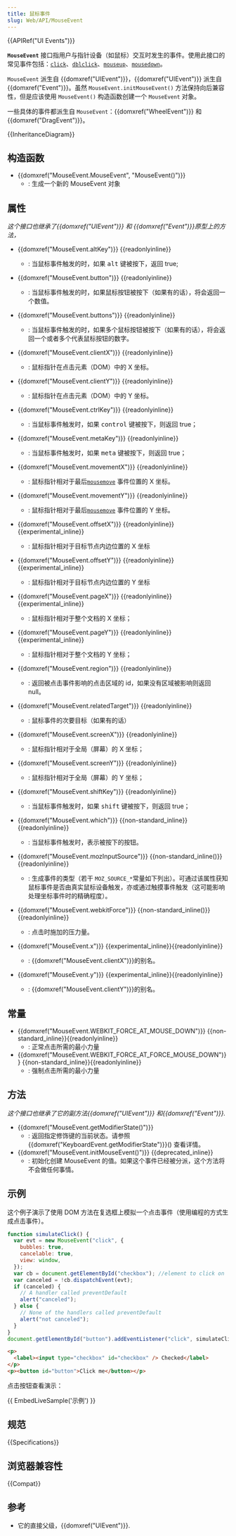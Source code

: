 ```yaml
---
title: 鼠标事件
slug: Web/API/MouseEvent
---
```


{{APIRef("UI Events")}}

**`MouseEvent`** 接口指用户与指针设备（如鼠标）交互时发生的事件。使用此接口的常见事件包括：[`click`](/zh-CN/docs/Web/API/Element/click_event)、[`dblclick`](/zh-CN/docs/Web/API/Element/dblclick_event)、[`mouseup`](/zh-CN/docs/Web/API/Element/mouseup_event)、[`mousedown`](/zh-CN/docs/Web/API/Element/mousedown_event)。

`MouseEvent` 派生自 {{domxref("UIEvent")}}，{{domxref("UIEvent")}} 派生自 {{domxref("Event")}}。虽然 `MouseEvent.initMouseEvent()` 方法保持向后兼容性，但是应该使用 `MouseEvent()` 构造函数创建一个 `MouseEvent` 对象。

一些具体的事件都派生自 `MouseEvent`：{{domxref("WheelEvent")}} 和{{domxref("DragEvent")}}。

{{InheritanceDiagram}}

## 构造函数

- {{domxref("MouseEvent.MouseEvent", "MouseEvent()")}}
  - : 生成一个新的 MouseEvent 对象

## 属性

_这个接口也继承了{{domxref("UIEvent")}} 和 {{domxref("Event")}}原型上的方法，_

- {{domxref("MouseEvent.altKey")}} {{readonlyinline}}

  - : 当鼠标事件触发的时，如果 <kbd>alt</kbd> 键被按下，返回 true;

- {{domxref("MouseEvent.button")}} {{readonlyinline}}
  - : 当鼠标事件触发的时，如果鼠标按钮被按下（如果有的话），将会返回一个数值。
- {{domxref("MouseEvent.buttons")}} {{readonlyinline}}
  - : 当鼠标事件触发的时，如果多个鼠标按钮被按下（如果有的话），将会返回一个或者多个代表鼠标按钮的数字。
- {{domxref("MouseEvent.clientX")}} {{readonlyinline}}
  - : 鼠标指针在点击元素（DOM）中的 X 坐标。
- {{domxref("MouseEvent.clientY")}} {{readonlyinline}}
  - : 鼠标指针在点击元素（DOM）中的 Y 坐标。
- {{domxref("MouseEvent.ctrlKey")}} {{readonlyinline}}
  - : 当鼠标事件触发时，如果 <kbd>control</kbd> 键被按下，则返回 true；
- {{domxref("MouseEvent.metaKey")}} {{readonlyinline}}
  - : 当鼠标事件触发时，如果 <kbd>meta</kbd> 键被按下，则返回 true；
- {{domxref("MouseEvent.movementX")}} {{readonlyinline}}
  - : 鼠标指针相对于最后[`mousemove`](/zh-CN/docs/Web/API/Element/mousemove_event) 事件位置的 X 坐标。
- {{domxref("MouseEvent.movementY")}} {{readonlyinline}}
  - : 鼠标指针相对于最后[`mousemove`](/zh-CN/docs/Web/API/Element/mousemove_event) 事件位置的 Y 坐标。
- {{domxref("MouseEvent.offsetX")}} {{readonlyinline}}{{experimental_inline}}
  - : 鼠标指针相对于目标节点内边位置的 X 坐标
- {{domxref("MouseEvent.offsetY")}} {{readonlyinline}}{{experimental_inline}}
  - : 鼠标指针相对于目标节点内边位置的 Y 坐标
- {{domxref("MouseEvent.pageX")}} {{readonlyinline}}{{experimental_inline}}
  - : 鼠标指针相对于整个文档的 X 坐标；
- {{domxref("MouseEvent.pageY")}} {{readonlyinline}}{{experimental_inline}}
  - : 鼠标指针相对于整个文档的 Y 坐标；
- {{domxref("MouseEvent.region")}} {{readonlyinline}}
  - : 返回被点击事件影响的点击区域的 id，如果没有区域被影响则返回 null。
- {{domxref("MouseEvent.relatedTarget")}} {{readonlyinline}}
  - : 鼠标事件的次要目标（如果有的话）
- {{domxref("MouseEvent.screenX")}} {{readonlyinline}}
  - : 鼠标指针相对于全局（屏幕）的 X 坐标；
- {{domxref("MouseEvent.screenY")}} {{readonlyinline}}
  - : 鼠标指针相对于全局（屏幕）的 Y 坐标；
- {{domxref("MouseEvent.shiftKey")}} {{readonlyinline}}
  - : 当鼠标事件触发时，如果 <kbd>shift</kbd> 键被按下，则返回 true；
- {{domxref("MouseEvent.which")}} {{non-standard_inline}} {{readonlyinline}}
  - : 当鼠标事件触发时，表示被按下的按钮。
- {{domxref("MouseEvent.mozInputSource")}} {{non-standard_inline()}} {{readonlyinline}}
  - : 生成事件的类型（若干 `MOZ_SOURCE_*`常量如下列出）。可通过该属性获知鼠标事件是否由真实鼠标设备触发，亦或通过触摸事件触发（这可能影响处理坐标事件时的精确程度）。
- {{domxref("MouseEvent.webkitForce")}} {{non-standard_inline()}} {{readonlyinline}}
  - : 点击时施加的压力量。
- {{domxref("MouseEvent.x")}} {{experimental_inline}}{{readonlyinline}}
  - : {{domxref("MouseEvent.clientX")}}的别名。
- {{domxref("MouseEvent.y")}} {{experimental_inline}}{{readonlyinline}}
  - : {{domxref("MouseEvent.clientY")}}的别名。

## 常量

- {{domxref("MouseEvent.WEBKIT_FORCE_AT_MOUSE_DOWN")}} {{non-standard_inline}}{{readonlyinline}}
  - : 正常点击所需的最小力量
- {{domxref("MouseEvent.WEBKIT_FORCE_AT_FORCE_MOUSE_DOWN")}} {{non-standard_inline}}{{readonlyinline}}
  - : 强制点击所需的最小力量

## 方法

_这个接口也继承了它的副方法{{domxref("UIEvent")}} 和{{domxref("Event")}}._

- {{domxref("MouseEvent.getModifierState()")}}
  - : 返回指定修饰键的当前状态。请参照{{domxref("KeyboardEvent.getModifierState")}}() 查看详情。
- {{domxref("MouseEvent.initMouseEvent()")}} {{deprecated_inline}}
  - : 初始化创建 MouseEvent 的值。如果这个事件已经被分派，这个方法将不会做任何事情。

## 示例

这个例子演示了使用 DOM 方法在复选框上模拟一个点击事件（使用编程的方式生成点击事件）。

```js
function simulateClick() {
  var evt = new MouseEvent("click", {
    bubbles: true,
    cancelable: true,
    view: window,
  });
  var cb = document.getElementById("checkbox"); //element to click on
  var canceled = !cb.dispatchEvent(evt);
  if (canceled) {
    // A handler called preventDefault
    alert("canceled");
  } else {
    // None of the handlers called preventDefault
    alert("not canceled");
  }
}
document.getElementById("button").addEventListener("click", simulateClick);
```

```html
<p>
  <label><input type="checkbox" id="checkbox" /> Checked</label>
</p>
<p><button id="button">Click me</button></p>
```

点击按钮查看演示：

{{ EmbedLiveSample('示例') }}

## 规范

{{Specifications}}

## 浏览器兼容性

{{Compat}}

## 参考

- 它的直接父级，{{domxref("UIEvent")}}.
